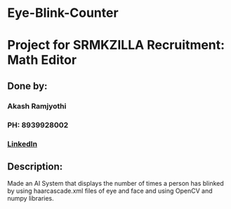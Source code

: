 # Eye-Blink-Counter

# Project for SRMKZILLA Recruitment: Math Editor
## Done by:
### Akash Ramjyothi
### PH: 8939928002
### [LinkedIn](https://www.linkedin.com/in/akash-ramjyothi/)

## Description:
Made an AI System that displays the number of times a person has blinked by using haarcascade.xml files of eye and face and using OpenCV and numpy libraries.
